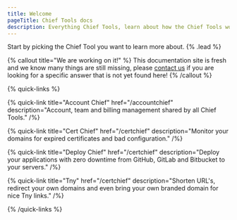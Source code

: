 ```yaml
---
title: Welcome
pageTitle: Chief Tools docs
description: Everything Chief Tools, learn about how the Chief Tools work and how to use them.
---
```


Start by picking the Chief Tool you want to learn more about. {% .lead %}

{% callout title="We are working on it!" %}
This documentation site is fresh and we know many things are still missing, please [contact us](https://chief.app/contact) if you are looking for a specific answer that is not yet found here! 
{% /callout %}

{% quick-links %}

{% quick-link title="Account Chief" href="/accountchief" description="Account, team and billing management shared by all Chief Tools." /%}

{% quick-link title="Cert Chief" href="/certchief" description="Monitor your domains for expired certificates and bad configuration." /%}

{% quick-link title="Deploy Chief" href="/certchief" description="Deploy your applications with zero downtime from GitHub, GitLab and Bitbucket to your servers." /%}

{% quick-link title="Tny" href="/certchief" description="Shorten URL's, redirect your own domains and even bring your own branded domain for nice Tny links." /%}

{% /quick-links %}
